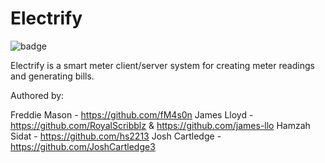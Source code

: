 # Electrify

![badge](https://img.shields.io/endpoint?url=https://gist.githubusercontent.com/RoyalScribblz/aa76ad223dfcd71c919610990ab72893/raw/electrify-code-coverage.json)

Electrify is a smart meter client/server system for creating meter readings and generating bills.

Authored by:

Freddie Mason - https://github.com/fM4s0n
James Lloyd - https://github.com/RoyalScribblz & https://github.com/james-llo
Hamzah Sidat - https://github.com/hs2213
Josh Cartledge - https://github.com/JoshCartledge3
